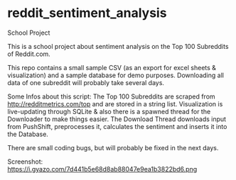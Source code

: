 # reddit_sentiment_analysis
School Project

This is a school project about sentiment analysis on the Top 100 Subreddits of Reddit.com.

This repo contains a small sample CSV (as an export for excel sheets & visualization) and a sample database for demo purposes.
Downloading all data of one subreddit will probably take several days.

Some Infos about this script:
The Top 100 Subreddits are scraped from http://redditmetrics.com/top and are stored in a string list.
Visualization is live-updating through SQLite & also there is a spawned thread for the Downloader to make things easier.
The Download Thread downloads input from PushShift, preprocesses it, calculates the sentiment and inserts it into the Database.

There are small coding bugs, but will probably be fixed in the next days.

Screenshot: https://i.gyazo.com/7d441b5e68d8ab88047e9ea1b3822bd6.png
